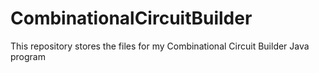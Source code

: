 # CombinationalCircuitBuilder
This repository stores the files for my Combinational Circuit Builder Java program
